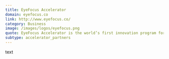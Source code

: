 ```yaml
---
title: EyeFocus Accelerator
domain: eyefocus.co
link: http://www.eyefocus.co/
category: Business
image: /images/logos/eyefocus.png
quote: EyeFocus Accelerator is the world’s first innovation program for companies producing products for preventing, curing, and living with eye disease and blindness.
subtype: accelerator_partners
---
```


text